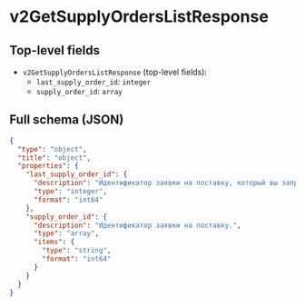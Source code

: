 # v2GetSupplyOrdersListResponse

## Top-level fields
- `v2GetSupplyOrdersListResponse` (top-level fields):
  - `last_supply_order_id`: `integer`
  - `supply_order_id`: `array`

## Full schema (JSON)
```json
{
  "type": "object",
  "title": "object",
  "properties": {
    "last_supply_order_id": {
      "description": "Идентификатор заявки на поставку, который вы запрашивали в прошлый раз.",
      "type": "integer",
      "format": "int64"
    },
    "supply_order_id": {
      "description": "Идентификатор заявки на поставку.",
      "type": "array",
      "items": {
        "type": "string",
        "format": "int64"
      }
    }
  }
}
```
